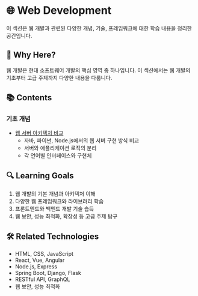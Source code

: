 # 🌐 Web Development

이 섹션은 웹 개발과 관련된 다양한 개념, 기술, 프레임워크에 대한 학습 내용을 정리한 공간입니다.

## 🎯 Why Here?
웹 개발은 현대 소프트웨어 개발의 핵심 영역 중 하나입니다. 이 섹션에서는 웹 개발의 기초부터 고급 주제까지 다양한 내용을 다룹니다.

## 📚 Contents

### 기초 개념
- [웹 서버 아키텍처 비교](./basics/web_server_architecture_comparison.md)
  - 자바, 파이썬, Node.js에서의 웹 서버 구현 방식 비교
  - 서버와 애플리케이션 로직의 분리
  - 각 언어별 인터페이스와 구현체

## 🔍 Learning Goals
1. 웹 개발의 기본 개념과 아키텍처 이해
2. 다양한 웹 프레임워크와 라이브러리 학습
3. 프론트엔드와 백엔드 개발 기술 습득
4. 웹 보안, 성능 최적화, 확장성 등 고급 주제 탐구

## 🛠️ Related Technologies
- HTML, CSS, JavaScript
- React, Vue, Angular
- Node.js, Express
- Spring Boot, Django, Flask
- RESTful API, GraphQL
- 웹 보안, 성능 최적화 